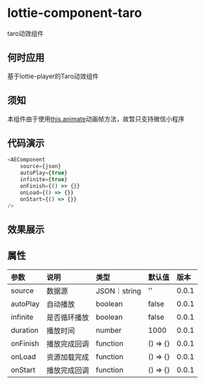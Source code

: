 # lottie-component-taro
taro动效组件

## 何时应用
基于lottie-player的Taro动效组件

## 须知
本组件由于使用[this.animate](https://developers.weixin.qq.com/miniprogram/dev/framework/view/animation.html)动画帧方法，故暂只支持微信小程序

## 代码演示
```javascript
<AEComponent 
    source={json}
    autoPlay={true}
    infinite={true}
    onFinish={() => {}}
    onLoad={() => {}}
    onStart={() => {}}
/>

```

## 效果展示

## 属性

参数|说明|类型|默认值|版本
:---|:---|:---|:---|:---
source|数据源|JSON｜string|''|0.0.1
autoPlay|自动播放|boolean|false|0.0.1
infinite|是否循环播放|boolean|false|0.0.1
duration|播放时间|number|1000|0.0.1
onFinish|播放完成回调|function|() => {}|0.0.1
onLoad|资源加载完成|function|() => {}|0.0.1
onStart|播放完成回调|function|() => {}|0.0.1